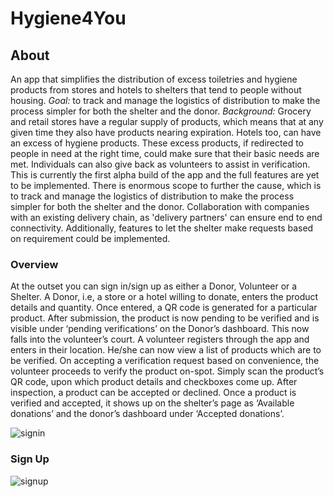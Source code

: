 # Hygiene4You
## About
An app that simplifies the distribution of excess toiletries and hygiene products from stores and hotels to shelters that tend to people without housing.
*Goal:* to track and manage the logistics of distribution to make the process simpler for both the shelter and the donor.
*Background:*  Grocery and retail stores have a regular supply of products, which means that at any given time they also have products nearing expiration. Hotels too, can have an excess of hygiene products. These excess products, if redirected to people in need at the right time, could make sure that their basic needs are met. Individuals can also give back as volunteers to assist in verification.
This is currently the first alpha build of the app and the full features are yet to be implemented. 
There is enormous scope to further the cause, which is to track and manage the logistics of distribution to make the process simpler for both the shelter and the donor. Collaboration with companies with an existing delivery chain, as 'delivery partners' can ensure end to end connectivity. Additionally, features to let the shelter make requests based on requirement could be implemented.
### Overview
At the outset you can sign in/sign up as either a Donor, Volunteer or a Shelter. 
A Donor, i.e, a store or a hotel willing to donate, enters the product details and quantity. Once entered, a QR code is generated for a particular product. After submission, the product is now pending to be verified and is visible under ‘pending verifications’ on the Donor’s dashboard. 
This now falls into the volunteer’s court. A volunteer registers through the app and enters in their location. He/she can now view a list of products which are to be verified. On accepting a verification request based on convenience, the volunteer proceeds to verify the product on-spot. Simply scan the product’s QR code, upon which product details and checkboxes come up. After inspection, a product can be accepted or declined. 
Once a product is verified and accepted, it shows up on the shelter’s page as ‘Available donations’ and the donor’s dashboard under ‘Accepted donations’.

![signin](https://user-images.githubusercontent.com/72306130/125099122-5144ba00-e0f5-11eb-9514-b9ace3f7a48b.jpg)

### Sign Up
![signup](https://user-images.githubusercontent.com/72306130/125099498-b39dba80-e0f5-11eb-85c4-b2c1265e1e51.jpg)
